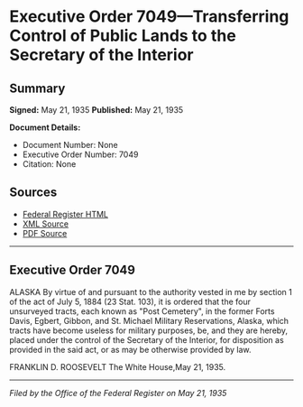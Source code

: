 # Executive Order 7049—Transferring Control of Public Lands to the Secretary of the Interior

## Summary

**Signed:** May 21, 1935
**Published:** May 21, 1935

**Document Details:**
- Document Number: None
- Executive Order Number: 7049
- Citation: None

## Sources
- [Federal Register HTML](https://www.presidency.ucsb.edu/documents/executive-order-7049-transferring-control-public-lands-the-secretary-the-interior)
- [XML Source](None)
- [PDF Source](None)

---

## Executive Order 7049

ALASKA
By virtue of and pursuant to the authority vested in me by section 1 of the act of July 5, 1884 (23 Stat. 103), it is ordered that the four unsurveyed tracts, each known as "Post Cemetery", in the former Forts Davis, Egbert, Gibbon, and St. Michael Military Reservations, Alaska, which tracts have become useless for military purposes, be, and they are hereby, placed under the control of the Secretary of the Interior, for disposition as provided in the said act, or as may be otherwise provided by law.

FRANKLIN D. ROOSEVELT
The White House,May 21, 1935.

---

*Filed by the Office of the Federal Register on May 21, 1935*
